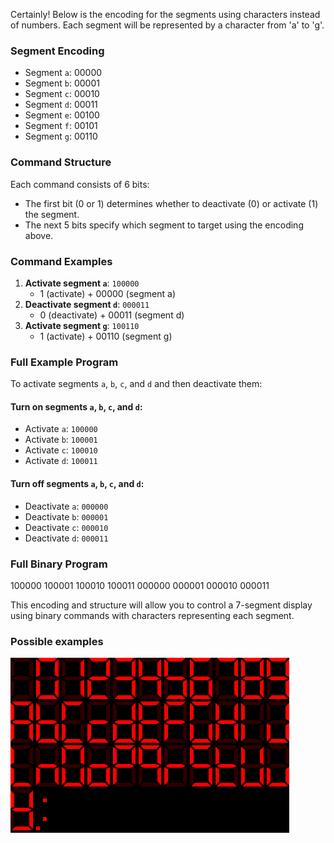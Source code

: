 Certainly! Below is the encoding for the segments using characters instead of numbers. Each segment will be represented by a character from 'a' to 'g'.

### Segment Encoding

- Segment `a`: 00000
- Segment `b`: 00001
- Segment `c`: 00010
- Segment `d`: 00011
- Segment `e`: 00100
- Segment `f`: 00101
- Segment `g`: 00110

### Command Structure

Each command consists of 6 bits:
- The first bit (0 or 1) determines whether to deactivate (0) or activate (1) the segment.
- The next 5 bits specify which segment to target using the encoding above.

### Command Examples

1. **Activate segment `a`**: `100000`
   - 1 (activate) + 00000 (segment a)
2. **Deactivate segment `d`**: `000011`
   - 0 (deactivate) + 00011 (segment d)
3. **Activate segment `g`**: `100110`
   - 1 (activate) + 00110 (segment g)

### Full Example Program

To activate segments `a`, `b`, `c`, and `d` and then deactivate them:

#### Turn on segments `a`, `b`, `c`, and `d`:
- Activate `a`: `100000`
- Activate `b`: `100001`
- Activate `c`: `100010`
- Activate `d`: `100011`

#### Turn off segments `a`, `b`, `c`, and `d`:
- Deactivate `a`: `000000`
- Deactivate `b`: `000001`
- Deactivate `c`: `000010`
- Deactivate `d`: `000011`

### Full Binary Program
100000 100001 100010 100011 000000 000001 000010 000011

This encoding and structure will allow you to control a 7-segment display using binary commands with characters representing each segment.


### Possible examples

![alt text](image.png)
